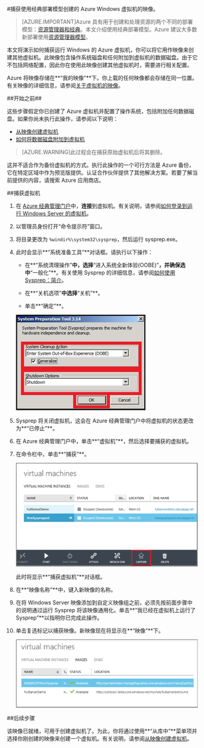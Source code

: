 <properties
	pageTitle="捕获 Azure Windows VM 的映像| Azure"
	description="捕获使用经典部署模型创建的 Azure Windows 虚拟机的映像。"
	services="virtual-machines-windows"
	documentationCenter=""
	authors="cynthn"
	manager="timlt"
	editor="tysonn"
	tags="azure-service-management"/>

<tags
	ms.service="virtual-machines-windows"
	ms.date="03/11/2016"
    	wacn.date="05/24/2016"/>


#捕获使用经典部署模型创建的 Azure Windows 虚拟机的映像。

> [AZURE.IMPORTANT]Azure 具有用于创建和处理资源的两个不同的部署模型：[资源管理器和经典](/documentation/articles/resource-manager-deployment-model/)。本文介绍使用经典部署模型。Azure 建议大多数新部署使用[资源管理器模型](/documentation/articles/virtual-machines-windows-capture-image/)。

本文将演示如何捕获运行 Windows 的 Azure 虚拟机，你可以将它用作映像来创建其他虚拟机。此映像包含操作系统磁盘和任何附加到虚拟机的数据磁盘。由于它不包括网络配置，因此你在使用此映像创建其他虚拟机时，需要进行相关配置。

Azure 将映像存储在**“我的映像”**下。你上载的任何映像都会存储在同一位置。有关映像的详细信息，请参阅[关于虚拟机的映像](/documentation/articles/virtual-machines-windows-classic-about-images/)。

##开始之前##

这些步骤假定你已创建了 Azure 虚拟机并配置了操作系统，包括附加任何数据磁盘。如果你尚未执行此操作，请参阅以下说明：

- [从映像创建虚拟机](/documentation/articles/virtual-machines-windows-classic-createportal/)
- [如何将数据磁盘附加到虚拟机](/documentation/articles/virtual-machines-windows-classic-attach-disk/)

> [AZURE.WARNING]此过程会在捕获原始虚拟机后将其删除。

这并不适合作为备份虚拟机的方式。执行此操作的一个可行方法是 Azure 备份，它在特定区域中作为预览版提供。认证合作伙伴提供了其他解决方案。若要了解当前提供的内容，请搜索 Azure 应用商店。


##捕获虚拟机

1. 在 [Azure 经典管理门户](http://manage.windowsazure.cn)中，**连接**到虚拟机。有关说明，请参阅[如何登录到运行 Windows Server 的虚拟机][]。

2.	以管理员身份打开“命令提示符”窗口。

3.	将目录更改为 `%windir%\system32\sysprep`，然后运行 sysprep.exe。

4. 	此时会显示**“系统准备工具”**对话框。请执行以下操作：

	- 在**“系统清理操作”**中，选择**“进入系统全新体验(OOBE)”**，并确保选中**“一般化”**。有关使用 Sysprep 的详细信息，请参阅[如何使用 Sysprep：简介][]。

	- 在**“关机选项”**中选择**“关机”**。

	- 单击**“确定”**。

	![运行 Sysprep](./media/virtual-machines-windows-classic-capture-image/SysprepGeneral.png)

7.	Sysprep 将关闭虚拟机，这会在 Azure 经典管理门户中将虚拟机的状态更改为**“已停止”**。

8.	在 Azure 经典管理门户中，单击**“虚拟机”**，然后选择要捕获的虚拟机。

9.	在命令栏中，单击**“捕获”**。

	![捕获虚拟机](./media/virtual-machines-windows-classic-capture-image/CaptureVM.png)

	此时将显示**“捕获虚拟机”**对话框。

10.	在**“映像名称”**中，键入新映像的名称。

11.	在将 Windows Server 映像添加到自定义映像组之前，必须先按前面步骤中的说明通过运行 Sysprep 将该映像通用化。单击**“我已经在虚拟机上运行了 Sysprep”**以指明你已完成此操作。

12.	单击复选标记以捕获映像。新映像现在将显示在**“映像”**下。

 	![成功捕获映像](./media/virtual-machines-windows-classic-capture-image/VMCapturedImageAvailable.png)

##后续步骤

该映像已就绪，可用于创建虚拟机了。为此，你将通过使用**“从库中”**菜单项并选择你刚创建的映像来创建一个虚拟机。有关说明，请参阅[从映像创建虚拟机](/documentation/articles/virtual-machines-windows-classic-createportal/)。



[如何登录到运行 Windows Server 的虚拟机]: /documentation/articles/virtual-machines-windows-classic-connect-logon/
[如何使用 Sysprep：简介]: http://technet.microsoft.com/zh-cn/library/bb457073.aspx
[Run Sysprep.exe]: ./media/virtual-machines-windows-classic-capture-image/SysprepCommand.png
[Enter Sysprep.exe options]: ./media/virtual-machines-windows-classic-capture-image/SysprepGeneral.png
[The virtual machine is stopped]: ./media/virtual-machines-windows-classic-capture-image/SysprepStopped.png
[Capture an image of the virtual machine]: ./media/virtual-machines-windows-classic-capture-image/CaptureVM.png
[Enter the image name]: ./media/virtual-machines-windows-classic-capture-image/Capture.png
[Image capture successful]: ./media/virtual-machines-windows-classic-capture-image/CaptureSuccess.png
[Use the captured image]: ./media/virtual-machines-windows-classic-capture-image/MyImagesWindows.png

<!---HONumber=Mooncake_1207_2015-->